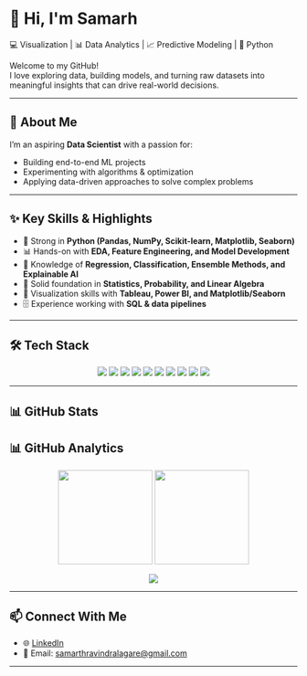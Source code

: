 # 👋 Hi, I'm Samarh  

💻 Visualization | 📊 Data Analytics | 📈 Predictive Modeling | 🐍 Python  

Welcome to my GitHub!  
I love exploring data, building models, and turning raw datasets into meaningful insights that can drive real-world decisions.  

---

## 🚀 About Me  

I’m an aspiring **Data Scientist** with a passion for:  
- Building end-to-end ML projects  
- Experimenting with algorithms & optimization  
- Applying data-driven approaches to solve complex problems  

---

## ✨ Key Skills & Highlights  

- 📌 Strong in **Python (Pandas, NumPy, Scikit-learn, Matplotlib, Seaborn)**  
- 📊 Hands-on with **EDA, Feature Engineering, and Model Development**  
- 🤖 Knowledge of **Regression, Classification, Ensemble Methods, and Explainable AI**  
- 🧩 Solid foundation in **Statistics, Probability, and Linear Algebra**  
- 🎨 Visualization skills with **Tableau, Power BI, and Matplotlib/Seaborn**  
- 🗄️ Experience working with **SQL & data pipelines**  

---

## 🛠️ Tech Stack  

<p align="center">
  <img src="https://img.shields.io/badge/Python-3776AB?style=for-the-badge&logo=python&logoColor=white"/>
  <img src="https://img.shields.io/badge/SQL-4479A1?style=for-the-badge&logo=postgresql&logoColor=white"/>
  <img src="https://img.shields.io/badge/Pandas-150458?style=for-the-badge&logo=pandas&logoColor=white"/>
  <img src="https://img.shields.io/badge/NumPy-013243?style=for-the-badge&logo=numpy&logoColor=white"/>
  <img src="https://img.shields.io/badge/ScikitLearn-F7931E?style=for-the-badge&logo=scikit-learn&logoColor=white"/>
  <img src="https://img.shields.io/badge/XGBoost-FF6600?style=for-the-badge&logo=xgboost&logoColor=white"/>
  <img src="https://img.shields.io/badge/LightGBM-025E8C?style=for-the-badge&logo=lightgbm&logoColor=white"/>
  <img src="https://img.shields.io/badge/TensorFlow-FF6F00?style=for-the-badge&logo=tensorflow&logoColor=white"/>
  <img src="https://img.shields.io/badge/PowerBI-F2C811?style=for-the-badge&logo=powerbi&logoColor=black"/>
  <img src="https://img.shields.io/badge/Tableau-E97627?style=for-the-badge&logo=tableau&logoColor=white"/>
</p>

---

## 📊 GitHub Stats  

## 📊 GitHub Analytics  

<p align="center">
  <img src="https://github-readme-stats.vercel.app/api?username=your-github-username&show_icons=true&theme=tokyonight&hide_border=true" height="165">
  <img src="https://github-readme-streak-stats.herokuapp.com?user=your-github-username&theme=tokyonight&hide_border=true" height="165">
</p>

<p align="center">
  <img src="https://github-readme-stats.vercel.app/api/top-langs/?username=your-github-username&layout=compact&theme=tokyonight&hide_border=true">
</p>

---

## 📫 Connect With Me  

- 🌐 [LinkedIn](https://www.linkedin.com/in/samarth-lagare/)  
- 📧 Email: samarthravindralagare@gmail.com

---
